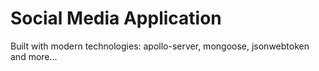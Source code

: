 # Social Media Application

Built with modern technologies: apollo-server, mongoose, jsonwebtoken and more...
